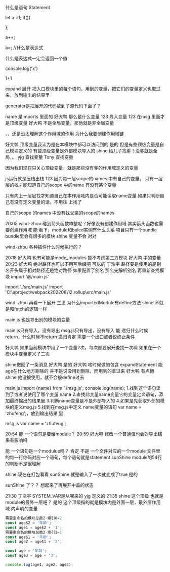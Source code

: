 什么是语句
Statement

let a =1;
if(){

};

a++;


a=;
//什么是表达式 

什么是表达式一定会返回一个值

console.log('x')

1+1


expand 展开
把入口模块里的每个语句，用到的变量，把它们的变量定义也取过来，放到输出的结果里



generater是把展开的代码放到了源代码下面了？ 




name 是imports 里面的 
好大鸭
那么是什么变量 
123
导入变量 
123
在msg 里面才是顶级变量 
好大鸭
不是全局变量，那他就是非全局变量 



、、还是没太理解这个作用域的作用 
为什么我要创建作用域链


好大鸭
顶级变量我认为是在本模块中都可以访问到的 
是的
但是有些顶级变量是自己模块定义的
有些顶级变量是外部模块导入的
shine
给儿子找爹！没爹就是全局，。 
yjg
查找变量 
Tony
查找变量 

因为我们现在只关心顶级变量，就是那些没有爹的作用域定义的变量

js运行就是压栈出栈 
123
因为每一层scope的names 中有自己的变量。
只有一层层的找才能知道自己的scope 中的name 有没有某个变量 

只有向上一层层找才知道自己在本作用域内是否可能读取name变量
如果只判断自己有没有定义变量的话。不用往 上找了

自己的scope 的names 中没有找父亲的scope的names 


20:05
wind-zhou
碰到箭头函数咋整呢？好像没有创建作用域 
其实箭头函数也需要创建作用域
能
看下，module和buled实例有什么关系 
项目只有一个bundle
bundle里会有很多的模块
shine
变量不会 对对 

wind-zhou
各种插件什么时候执行的？ 



20:18
好大鸭
也有可能是mode_modules 暂不考虑第三方模块
好大鸭
中的变量 
20:23
好大鸭
绝对路径也可以不用写后缀吧 可以的
丁浩宇
路径要是使用的是别名开头属于相对路径还是绝对路径 
如果配置了别名
那么先解析别名
再重新查找模块
import '@/main.js'

import './src/main.js'
import 'C:\aproject\webpack202208\12.rollup\src/main.js'

wind-zhou
再看一下展开 
三思
为什么importedModule有define方法 
shine
不就是和fetch的逻辑一样 

main.js 也是导出别的模块的变量 

main.js只有导入，没有导出
msg.js只有导出，没有导入
能
递归什么时候return，什么时候不return 
递归肯定 需要一个出口或者说终止条件





好大鸭
如果当前模块中用了一个变量2次，每次都要展开查找一次啊 
如果在一个模块中变量定义了二次


shine撤回了一条消息
好大鸭
是的 
好大鸭
啥时候做的包含 
expandStatement
能
age在什么地方剔除的 
并不是说没用到删除，而用到的拿过来
好大鸭
有点懵 
shine
他没被使用，就不会被define过去 



main.js
import {name} from './msg.js';
console.log(name);
1.找到这个语句读到了或者说使用了哪个变量 name
2.查找此变量name变量它的变量定义语句，添加最终输出的结果里
3.判断name变量是不是外部导入的 
4.如果是先获取外部的模块的定义msg.js
5.找到在msg.js中定义 name变量的语句 var name = 'zhufeng';，放到输出结果 里

msg.js
var name = 'zhufeng';


20:54
能
一个语句是要给module？ 
20:59
好大鸭
修改一个普通值也会对导出结果有影响吗 


能
一个语句是一个modulue吗？ 
肯定 不是
一个文件对应的一个module
文件里的每一行你码对应一个语句，每个语句就是statement
sunShine
module的54行的判断不是很理解 



shine
现在在打包看看 
sunShine
就是输入了一次就变成了true 是的

sunShine
了？？ 
想起来了再展开中盖的状态 



21:30
丁浩宇
SYSTEM_VAR是从哪来的 
yjg
定义的 
21:35
shine
这个顶级 也就是module的最外一层吧？ 
是的
这个顶级指的就是模块内是外面一层，最外层作用域 内声明的变量



```js
需要重命名的模块总数2-索引0=2
const age$2 = '年龄';
const age1 = age$2 + '1';
需要重命名的模块总数2-索引1=1
const age$1 = '年龄';
const age2 = age$1 + '2';

const age = '年龄';
const age3 = age + '3';

console.log(age1, age2, age3);
```
